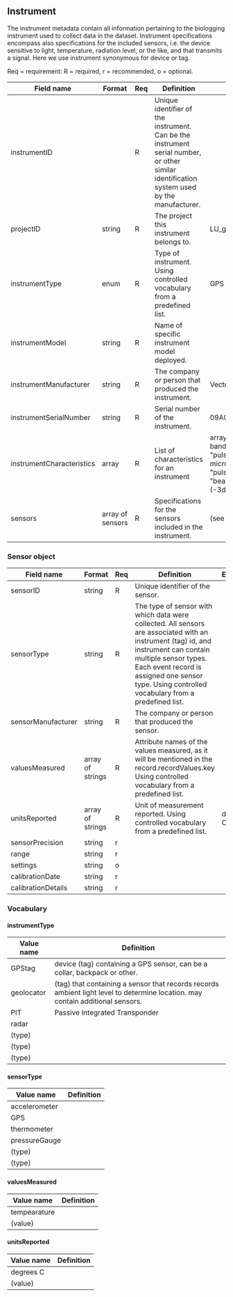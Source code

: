 ## Instrument

The instrument metadata contain all information pertaining to the biologging instrument used to collect data in the dataset. Instrument specifications encompass also specifications for the included sensors, i.e. the device sensitive to light, temperature, radiation level, or the like, and that transmits a signal. Here we use instrument synonymous for device or tag.

Req = requirement: R = required, r = recommended, o = optional.

| Field name | Format | Req | Definition | Example | Reference |
| ---------- | ------ | --- | ---------- | ------- | --------- |
| instrumentID |  | R | Unique identifier of the instrument. Can be the instrument serial number, or other similar identification system used by the manufacturer. |  | [https://github.com/ocean-tracking-network/biologging_standardization/blob/master/templates/fields/instrumentID.md] |
| projectID | string | R | The project this instrument belongs to. | LU_geolocator_great_snipes_AL |
| instrumentType | enum | R | Type of instrument. Using controlled vocabulary from a predefined list. | GPS Collar | [https://github.com/ocean-tracking-network/biologging_standardization/blob/master/templates/fields/instrumentType.md] |
| instrumentModel | string | R | Name of specific instrument model deployed. |  | [https://github.com/ocean-tracking-network/biologging_standardization/blob/master/templates/fields/instrumentModel.md] |
| instrumentManufacturer | string | R |  The company or person that produced the instrument. | Vectronic Aerospace | [https://github.com/ocean-tracking-network/biologging_standardization/blob/master/templates/fields/instrumentManufacturer.md] |
| instrumentSerialNumber | string | R | Serial number of the instrument. | 09A0178 | [https://github.com/ocean-tracking-network/biologging_standardization/blob/master/templates/fields/instrumentSerialNumber.md] |
| instrumentCharacteristics | array | R | List of characteristics for an instrument | array("wavelength" => "X-band", "power" => "200 kW", "pulseDuration" => "0.25 microseconds", "pulseRepetition" => "504 Hz", "beamWidth" => "1.5 deg (-3db)") |
| sensors | array of sensors | R | Specifications for the sensors included in the instrument. | (see sensor object) |


### Sensor object


| Field name | Format | Req | Definition | Example | Reference |
| ---------- | ------ | --- | ---------- | ------- | --------- |
| sensorID | string | R | Unique identifier of the sensor. |  |
| sensorType | string | R | The type of sensor with which data were collected. All sensors are associated with an instrument (tag) id, and instrument can contain multiple sensor types. Each event record is assigned one sensor type. Using controlled vocabulary from a predefined list. |  |
| sensorManufacturer | string | R | The company or person that produced the sensor. |  |
| valuesMeasured | array of strings | R | Attribute names of the values measured, as it will be mentioned in the record.recordValues.key Using controlled vocabulary from a predefined list. |  |
| unitsReported | array of strings | R | Unit of measurement reported. Using controlled vocabulary from a predefined list. | degrees C | [https://github.com/ocean-tracking-network/biologging_standardization/blob/master/templates/fields/unitsReported.md] |
| sensorPrecision | string | r |  |  |
| range | string | r |  |  |
| settings | string | o |  |  |
| calibrationDate | string | r |  |  |
| calibrationDetails | string | r |  |  |


### Vocabulary

#### instrumentType
| Value name | Definition |
| ---------- | ------ |
| GPStag | device (tag) containing a GPS sensor, can be a collar, backpack or other. |
| geolocator |  (tag) that containing a sensor that records records ambient light level to determine location. may contain additional sensors. |
| PIT | Passive Integrated Transponder |
| radar |  |
| (type) |  |
| (type) |  |
| (type) |  |

#### sensorType
| Value name | Definition |
| ---------- | ------ |
| accelerometer |  |
| GPS |  |
| thermometer |  |
| pressureGauge |  |
| (type) |  |
| (type) |  |

#### valuesMeasured
| Value name | Definition |
| ---------- | ------ |
| tempearature |  |
| (value) |  |

#### unitsReported
| Value name | Definition |
| ---------- | ------ |
| degrees C |  |
| (value) |  |
